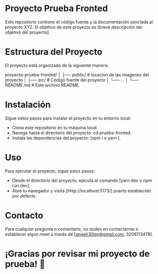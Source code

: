 # Proyecto Prueba Fronted
  Este repositorio contiene el código fuente y la documentación asociada al proyecto XYZ. El objetivo de este proyecto es [breve descripción del objetivo del proyecto].

# Estructura del Proyecto
  El proyecto está organizado de la siguiente manera:

proyecto-prueba-fronted/
│
├── public/               # locacion de las imagenes del proyecto
│
├── src/                # Código fuente del proyecto
│   └── ...
│
└── README.md           # Este archivo README

# Instalación
  Sigue estos pasos para instalar el proyecto en tu entorno local:

 - Clona este repositorio en tu máquina local.
 - Navega hasta el directorio del proyecto: cd prueba-fronted.
 - Instala las dependencias del proyecto: [npm i o yarn ].

# Uso
  Para ejecutar el proyecto, sigue estos pasos:

  - Desde el directorio del proyecto, ejecuta el comando [yarn dev o npm run dev].
  - Abre tu navegador y visita [hhtp://localhost:5173/] puerto establecido por defecto.

# Contacto
  Para cualquier pregunta o comentario, no dudes en contactarme o establecer algun meet a través de [angelr30mr@gmail.com, 3208113478].

# ¡Gracias por revisar mi proyecto de prueba! 🚀